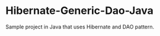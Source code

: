Hibernate-Generic-Dao-Java
==========================

Sample project in Java that uses Hibernate
and DAO pattern.
